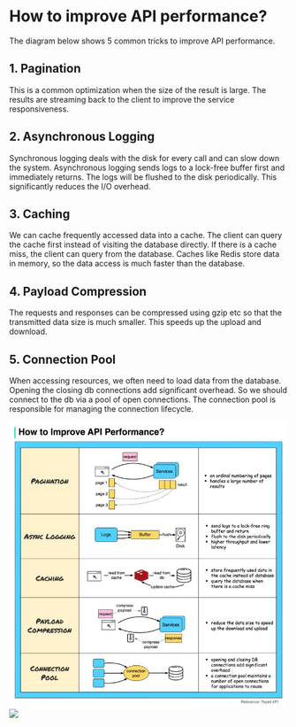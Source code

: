 # How to improve API performance?

The diagram below shows 5 common tricks to improve API performance.

## 1. Pagination

This is a common optimization when the size of the result is large. The results are streaming back to the client to improve the service responsiveness.

## 2. Asynchronous Logging

Synchronous logging deals with the disk for every call and can slow down the system. Asynchronous logging sends logs to a lock-free buffer first and immediately returns. The logs will be flushed to the disk periodically. This significantly reduces the I/O overhead.

## 3. Caching

We can cache frequently accessed data into a cache. The client can query the cache first instead of visiting the database directly. If there is a cache miss, the client can query from the database. Caches like Redis store data in memory, so the data access is much faster than the database.

## 4. Payload Compression

The requests and responses can be compressed using gzip etc so that the transmitted data size is much smaller. This speeds up the upload and download.

## 5. Connection Pool

When accessing resources, we often need to load data from the database. Opening the closing db connections add significant overhead. So we should connect to the db via a pool of open connections. The connection pool is responsible for managing the connection lifecycle.

<img src="blog/java/img/howToImproveAPIPerformance.png" style="display: block; margin-right: auto; margin-left: auto;">

<img src="blog/java/img/howToImproveAPIPerformance1.png" style="display: block; margin-right: auto; margin-left: auto;">
